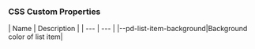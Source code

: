 <h3>CSS Custom Properties</h3>
| Name | Description |
 | --- | --- |
|--pd-list-item-background|Background color of list item|